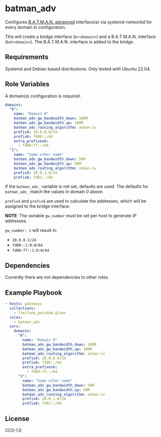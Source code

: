 # batman_adv

Configures [B.A.T.M.A.N. advanced](https://www.open-mesh.org/projects/batman-adv/wiki/Wiki) 
interface(s) via systemd-networkd for every domain in configuration.

This will create a bridge interface (`br<domain>`) and a B.A.T.M.A.N. interface
(`bat<domain>`). The B.A.T.M.A.N. interface is added to the bridge.

## Requirements

Systemd and Debian based distributions. Only tested with Ubuntu 22.04.

## Role Variables

A domain(s) configuration is required:

```yaml
domains:
  "0":
    name: "Domain 0"
    batman_adv_gw_bandwidth_down: 100M
    batman_adv_gw_bandwidth_up: 100M
    batman_adv_routing_algorithm: atman-iv
    prefix4: 10.0.0.0/24
    prefix6: fd00::/64
    extra_prefixes6:
      - fd00:ff::/64
  "1":
    name: "Some other name"
    batman_adv_gw_bandwidth_down: 50M
    batman_adv_gw_bandwidth_up: 50M
    batman_adv_routing_algorithm: atman-iv
    prefix4: 10.0.1.0/24
    prefix6: fd01::/64
```

If the `batman_adv_` variable is not set, defaults are used. The defaults for
`batman_adv_` match the values in domain _0_ above.

`prefix4` and `prefix6` are used to calculate the addresses, which will be 
assigned to the bridge interface.

**NOTE**: The variable `gw_number` must be set per host to generate IP 
addresses.

`gw_number: 1` will result in:
- `10.0.0.1/24` 
- `fd00::1:0:0/64`
- `fd00:ff::1:0:0/64`

## Dependencies

Currently there are not dependencies to other roles.

## Example Playbook

```yaml
- hosts: gateways
  collections:
    - freifunk_potsdam.gluon
  roles:
    - batman_adv
  vars:
    domains:
      "0":
        name: "Domain 0"
        batman_adv_gw_bandwidth_down: 100M
        batman_adv_gw_bandwidth_up: 100M
        batman_adv_routing_algorithm: atman-iv
        prefix4: 10.0.0.0/24
        prefix6: fd00::/64
        extra_prefixes6:
          - fd00:ff::/64
      "1":
        name: "Some other name"
        batman_adv_gw_bandwidth_down: 50M
        batman_adv_gw_bandwidth_up: 50M
        batman_adv_routing_algorithm: atman-iv
        prefix4: 10.0.1.0/24
        prefix6: fd01::/64
```

## License

CC0-1.0
